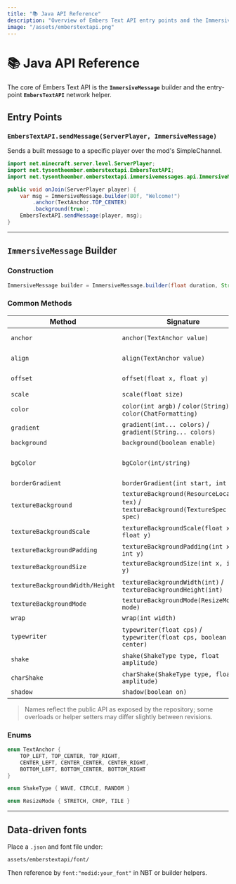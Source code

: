 ```yaml
---
title: "📚 Java API Reference"
description: "Overview of Embers Text API entry points and the ImmersiveMessage builder with common methods, enums, and data‑driven font support."
image: "/assets/emberstextapi.png"
---
```


# 📚 Java API Reference
The core of Embers Text API is the **`ImmersiveMessage`** builder and the entry-point **`EmbersTextAPI`** network helper.

## Entry Points

### `EmbersTextAPI.sendMessage(ServerPlayer, ImmersiveMessage)`
Sends a built message to a specific player over the mod's SimpleChannel.

```java
import net.minecraft.server.level.ServerPlayer;
import net.tysontheember.emberstextapi.EmbersTextAPI;
import net.tysontheember.emberstextapi.immersivemessages.api.ImmersiveMessage;

public void onJoin(ServerPlayer player) {
    var msg = ImmersiveMessage.builder(80f, "Welcome!")
        .anchor(TextAnchor.TOP_CENTER)
        .background(true);
    EmbersTextAPI.sendMessage(player, msg);
}
```

---

## `ImmersiveMessage` Builder

### Construction
```java
ImmersiveMessage builder = ImmersiveMessage.builder(float duration, String text);
```

### Common Methods
| Method | Signature | Notes |
|---|---|---|
| `anchor` | `anchor(TextAnchor value)` | Screen anchor position |
| `align` | `align(TextAnchor value)` | Text alignment relative to anchor |
| `offset` | `offset(float x, float y)` | Pixel offset from anchor |
| `scale` | `scale(float size)` | Uniform text scale |
| `color` | `color(int argb)` / `color(String)` / `color(ChatFormatting)` | Solid color |
| `gradient` | `gradient(int... colors)` / `gradient(String... colors)` | Multi-stop gradient |
| `background` | `background(boolean enable)` | Tooltip-style frame |
| `bgColor` | `bgColor(int/string)` | Background fill (enables background) |
| `borderGradient` | `borderGradient(int start, int end)` | Gradient border |
| `textureBackground` | `textureBackground(ResourceLocation tex)` / `textureBackground(TextureSpec spec)` | Textured panel |
| `textureBackgroundScale` | `textureBackgroundScale(float x, float y)` | UV scaling (tiling density) |
| `textureBackgroundPadding` | `textureBackgroundPadding(int x, int y)` | Extra padding |
| `textureBackgroundSize` | `textureBackgroundSize(int x, int y)` | Draw size override |
| `textureBackgroundWidth/Height` | `textureBackgroundWidth(int)` / `textureBackgroundHeight(int)` | Axis-specific override |
| `textureBackgroundMode` | `textureBackgroundMode(ResizeMode mode)` | STRETCH/CROP/TILE |
| `wrap` | `wrap(int width)` | Line wrap in pixels |
| `typewriter` | `typewriter(float cps)` / `typewriter(float cps, boolean center)` | Char-by-char reveal |
| `shake` | `shake(ShakeType type, float amplitude)` | Whole-message shake |
| `charShake` | `charShake(ShakeType type, float amplitude)` | Per-character shake |
| `shadow` | `shadow(boolean on)` | Drop shadow toggle |

> Names reflect the public API as exposed by the repository; some overloads or helper setters may differ slightly between revisions.

### Enums
```java
enum TextAnchor {
    TOP_LEFT, TOP_CENTER, TOP_RIGHT,
    CENTER_LEFT, CENTER_CENTER, CENTER_RIGHT,
    BOTTOM_LEFT, BOTTOM_CENTER, BOTTOM_RIGHT
}

enum ShakeType { WAVE, CIRCLE, RANDOM }

enum ResizeMode { STRETCH, CROP, TILE }
```

---

## Data-driven fonts

Place a `.json` and font file under:
```
assets/emberstextapi/font/
```
Then reference by `font:"modid:your_font"` in NBT or builder helpers.
